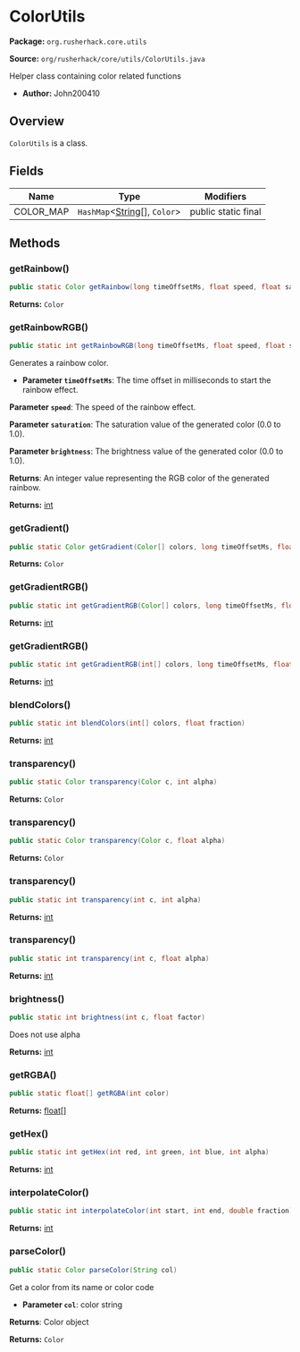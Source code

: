 # ColorUtils

**Package:** `org.rusherhack.core.utils`

**Source:** `org/rusherhack/core/utils/ColorUtils.java`

Helper class containing color related functions
* **Author:** John200410



## Overview

`ColorUtils` is a class.

## Fields

| Name | Type | Modifiers |
|------|------|----------|
| COLOR_MAP | `HashMap`<[String](https://docs.oracle.com/en/java/javase/21/docs/api/java.base/java/lang/String.html)[], `Color`> | public static final |


## Methods

### getRainbow()

```java
public static Color getRainbow(long timeOffsetMs, float speed, float saturation, float brightness)
```

**Returns:** `Color`

### getRainbowRGB()

```java
public static int getRainbowRGB(long timeOffsetMs, float speed, float saturation, float brightness)
```

Generates a rainbow color.
* **Parameter `timeOffsetMs`**: The time offset in milliseconds to start the rainbow effect.


**Parameter `speed`**: The speed of the rainbow effect.


**Parameter `saturation`**: The saturation value of the generated color (0.0 to 1.0).


**Parameter `brightness`**: The brightness value of the generated color (0.0 to 1.0).


**Returns**: An integer value representing the RGB color of the generated rainbow.



**Returns:** [int](https://docs.oracle.com/en/java/javase/21/docs/api/java.base/java/lang/Integer.html)

### getGradient()

```java
public static Color getGradient(Color[] colors, long timeOffsetMs, float speed)
```

**Returns:** `Color`

### getGradientRGB()

```java
public static int getGradientRGB(Color[] colors, long timeOffsetMs, float speed)
```

**Returns:** [int](https://docs.oracle.com/en/java/javase/21/docs/api/java.base/java/lang/Integer.html)

### getGradientRGB()

```java
public static int getGradientRGB(int[] colors, long timeOffsetMs, float speed)
```

**Returns:** [int](https://docs.oracle.com/en/java/javase/21/docs/api/java.base/java/lang/Integer.html)

### blendColors()

```java
public static int blendColors(int[] colors, float fraction)
```

**Returns:** [int](https://docs.oracle.com/en/java/javase/21/docs/api/java.base/java/lang/Integer.html)

### transparency()

```java
public static Color transparency(Color c, int alpha)
```

**Returns:** `Color`

### transparency()

```java
public static Color transparency(Color c, float alpha)
```

**Returns:** `Color`

### transparency()

```java
public static int transparency(int c, int alpha)
```

**Returns:** [int](https://docs.oracle.com/en/java/javase/21/docs/api/java.base/java/lang/Integer.html)

### transparency()

```java
public static int transparency(int c, float alpha)
```

**Returns:** [int](https://docs.oracle.com/en/java/javase/21/docs/api/java.base/java/lang/Integer.html)

### brightness()

```java
public static int brightness(int c, float factor)
```

Does not use alpha

**Returns:** [int](https://docs.oracle.com/en/java/javase/21/docs/api/java.base/java/lang/Integer.html)

### getRGBA()

```java
public static float[] getRGBA(int color)
```

**Returns:** [float](https://docs.oracle.com/en/java/javase/21/docs/api/java.base/java/lang/Float.html)[]

### getHex()

```java
public static int getHex(int red, int green, int blue, int alpha)
```

**Returns:** [int](https://docs.oracle.com/en/java/javase/21/docs/api/java.base/java/lang/Integer.html)

### interpolateColor()

```java
public static int interpolateColor(int start, int end, double fraction)
```

**Returns:** [int](https://docs.oracle.com/en/java/javase/21/docs/api/java.base/java/lang/Integer.html)

### parseColor()

```java
public static Color parseColor(String col)
```

Get a color from its name or color code
* **Parameter `col`**: color string


**Returns**: Color object



**Returns:** `Color`

